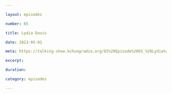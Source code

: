 ```yaml
---

layout: episodes

number: 65

title: Lydia Davis

date: 2013-05-01

meta: https://talking-show.kchungradio.org/65%20Episode%2065_%20Lydia%20Davis.mp3

excerpt: 

duration: 

category: episodes

---
```


